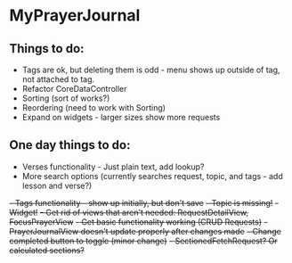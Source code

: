 #  MyPrayerJournal

## Things to do:
- Tags are ok, but deleting them is odd - menu shows up outside of tag, not attached to tag.
- Refactor CoreDataController
- Sorting (sort of works?)
- Reordering (need to work with Sorting)
- Expand on widgets - larger sizes show more requests

## One day things to do:
- Verses functionality - Just plain text, add lookup?
- More search options (currently searches request, topic, and tags - add lesson and verse?)

~~- Tags functionality - show up initially, but don't save~~
~~- Topic is missing!~~
~~- Widget!~~
~~- Get rid of views that aren't needed: RequestDetailView, FocusPrayerView~~
~~- Get basic functionality working (CRUD Requests)~~
~~- PrayerJournalView doesn't update properly after changes made~~
~~- Change completed button to toggle (minor change)~~
~~- SectionedFetchRequest? Or calculated sections?~~
